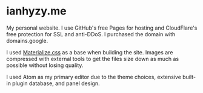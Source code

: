 ianhyzy.me
==========
My personal website. I use GitHub's free Pages for hosting and CloudFlare's free protection for SSL and anti-DDoS. I purchased the domain with domains.google.

I used [Materialize.css](http://materializecss.com/) as a base when building the site.
Images are compressed with external tools to get the files size down as much as possible without losing quality.

I used Atom as my primary editor due to the theme choices, extensive built-in plugin database, and panel design.
